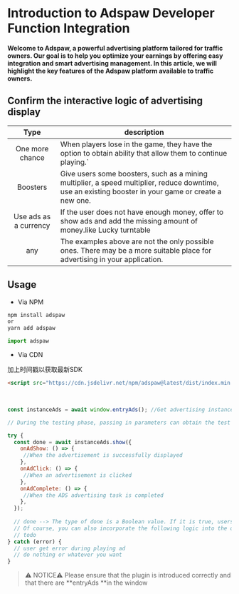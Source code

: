 # Introduction to Adspaw Developer Function Integration

**Welcome to Adspaw, a powerful advertising platform tailored for traffic owners. Our goal is to help you optimize your earnings by offering easy integration and smart advertising management. In this article, we will highlight the key features of the Adspaw platform available to traffic owners.**

## Confirm the interactive logic of advertising display

|Type|description|
|:--:|--|
|One more chance|When players lose in the game, they have the option to obtain ability that allow them to continue playing.`|
|Boosters|Give users some boosters, such as a mining multiplier, a speed multiplier, reduce downtime, use an existing booster in your game or create a new one.|
|Use ads as a currency|If the user does not have enough money, offer to show ads and add the missing amount of money.like Lucky turntable|
|any|The examples above are not the only possible ones. There may be a more suitable place for advertising in your application.|

## Usage

- Via NPM

```javascript
npm install adspaw
or
yarn add adspaw

import adspaw
```

- Via CDN

加上时间戳以获取最新SDK
```html
<script src="https://cdn.jsdelivr.net/npm/adspaw@latest/dist/index.min.js"></script>
```

<br/>

```javascript
const instanceAds = await window.entryAds(); //Get advertising instances in advance

// During the testing phase, passing in parameters can obtain the test advertisement:entryAds('',true)

try {
  const done = await instanceAds.show({
    onAdShow: () => {
     //When the advertisement is successfully displayed
    },
    onAdClick: () => {
     //When an advertisement is clicked
    },
    onAdComplete: () => {
     //When the ADS advertising task is completed
    },
  });
  
  // done --> The type of done is a Boolean value. If it is true, users can be rewarded (for your app)
  // Of course, you can also incorporate the following logic into the onAdComplete callback function
  // todo
} catch (error) {
  // user get error during playing ad
  // do nothing or whatever you want
}

```

> ⚠️ NOTICE⚠️
Please ensure that the plugin is introduced correctly and that there are **entryAds **in the window